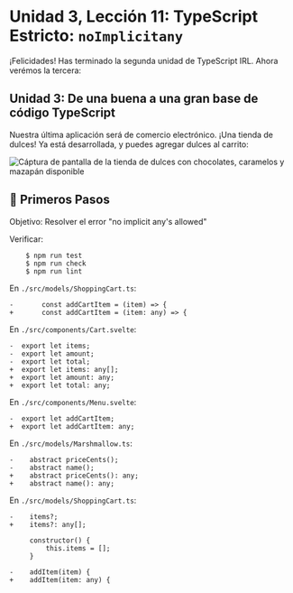 # Unidad 3, Lección 11: TypeScript Estricto: `noImplicitany`

¡Felicidades! Has terminado la segunda unidad de TypeScript IRL. Ahora verémos la tercera:

## Unidad 3: De una buena a una gran base de código TypeScript

Nuestra última aplicación será de comercio electrónico. ¡Una tienda de dulces! Ya está desarrollada, y puedes agregar dulces al carrito:

![Cáptura de pantalla de la tienda de dulces con chocolates, caramelos y mazapán disponible](https://user-images.githubusercontent.com/656318/154029420-aad5b015-cd28-483d-944f-b84eba885fe1.png)

## 🐾 Primeros Pasos


Objetivo: Resolver el error "no implicit any's allowed"

Verificar: 

```
    $ npm run test
    $ npm run check
    $ npm run lint
```

En `./src/models/ShoppingCart.ts`:

```
-       const addCartItem = (item) => {
+       const addCartItem = (item: any) => {
```

En `./src/components/Cart.svelte`:

```
-  export let items;
-  export let amount;
-  export let total;
+  export let items: any[];
+  export let amount: any;
+  export let total: any;
```

En `./src/components/Menu.svelte`:

```
-  export let addCartItem;
+  export let addCartItem: any;
```

En `./src/models/Marshmallow.ts`:

```
-    abstract priceCents();
-    abstract name();
+    abstract priceCents(): any;
+    abstract name(): any;
```

En `./src/models/ShoppingCart.ts`:

```
-    items?;
+    items?: any[];

     constructor() {
         this.items = [];
     }

-    addItem(item) {
+    addItem(item: any) {
```
